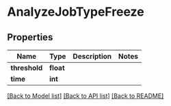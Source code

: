 # AnalyzeJobTypeFreeze

## Properties
Name | Type | Description | Notes
------------ | ------------- | ------------- | -------------
**threshold** | **float** |  | 
**time** | **int** |  | 

[[Back to Model list]](../README.md#documentation-for-models) [[Back to API list]](../README.md#documentation-for-api-endpoints) [[Back to README]](../README.md)


